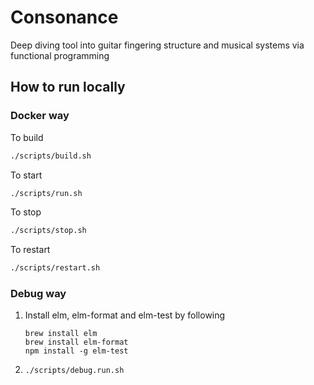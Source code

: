 # Consonance
Deep diving tool into guitar fingering structure and musical systems via functional programming

## How to run locally
### Docker way
To build
```bash
./scripts/build.sh
```

To start
```bash
./scripts/run.sh
```

To stop
```bash
./scripts/stop.sh
```

To restart
```bash
./scripts/restart.sh
```

### Debug way
1. Install elm, elm-format and elm-test by following
    ```
    brew install elm
    brew install elm-format
    npm install -g elm-test
    ```
2. `./scripts/debug.run.sh`
